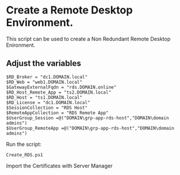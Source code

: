 # Create a Remote Desktop Environment.

This script can be used to create a Non Redundant Remote Desktop Enironment.

## Adjust the variables


```
$RD_Broker = "dc1.DOMAIN.local"
$RD_Web = "web1.DOMAIN.local"
$GatewayExternalFqdn = "rds.DOMAIN.online"
$RD_Host_Remote_App = "ts2.DOMAIN.local"
$RD_Host = "ts1.DOMAIN.local"
$RD_License = "dc1.DOMAIN.local"
$SessionCollection = "RDS Host"
$RemoteAppCollection = "RDS Remote App"
$UserGroup_Session =@("DOMAIN\grp-app-rds-host","DOMAIN\domain admins")
$UserGroup_RemoteApp =@("DOMAIN\grp-app-rds-host","DOMAIN\domain admins")
```

Run the script:

```
Create_RDS.ps1
```

Import the Certificates with Server Manager